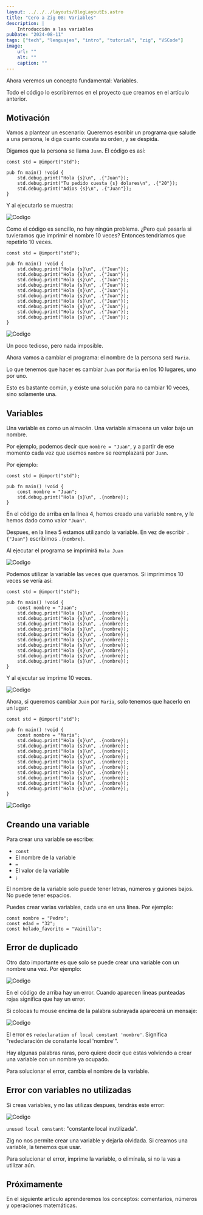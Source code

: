 ```yaml
---
layout: ../../../layouts/BlogLayoutEs.astro
title: "Cero a Zig 08: Variables"
description: |
    Introducción a las variables
pubDate: "2024-08-11"
tags: ["tech", "lenguajes", "intro", "tutorial", "zig", "VSCode"]
image: 
    url: ""
    alt: ""
    caption: ""
---
```


Ahora veremos un concepto fundamental: Variables.

Todo el código lo escribiremos en el proyecto que creamos
en el artículo anterior.


## Motivación

Vamos a plantear un escenario: Queremos escribir un programa
que salude a una persona, le diga cuanto cuesta su orden,
y se despida.

Digamos que la persona se llama `Juan`. El código es así:

```zig
const std = @import("std");

pub fn main() !void {
    std.debug.print("Hola {s}\n", .{"Juan"});
    std.debug.print("Tu pedido cuesta {s} dolares\n", .{"20"});
    std.debug.print("Adios {s}\n", .{"Juan"});
}
```

Y al ejecutarlo se muestra:

![Codigo](/img/blog/es/tutorial/1x/001.jpg)

Como el código es sencillo, no hay ningún problema.
¿Pero qué pasaría si tuvieramos que imprimir el nombre 10 veces?
Entonces tendríamos que repetirlo 10 veces.

```zig
const std = @import("std");

pub fn main() !void {
    std.debug.print("Hola {s}\n", .{"Juan"});
    std.debug.print("Hola {s}\n", .{"Juan"});
    std.debug.print("Hola {s}\n", .{"Juan"});
    std.debug.print("Hola {s}\n", .{"Juan"});
    std.debug.print("Hola {s}\n", .{"Juan"});
    std.debug.print("Hola {s}\n", .{"Juan"});
    std.debug.print("Hola {s}\n", .{"Juan"});
    std.debug.print("Hola {s}\n", .{"Juan"});
    std.debug.print("Hola {s}\n", .{"Juan"});
    std.debug.print("Hola {s}\n", .{"Juan"});
}
```

![Codigo](/img/blog/es/tutorial/1x/002.jpg)

Un poco tedioso, pero nada imposible.

Ahora vamos a cambiar el programa: el nombre de la
persona será `Maria`.

Lo que tenemos que hacer es cambiar `Juan` por
`Maria` en los 10 lugares, uno por uno.

Esto es bastante común, y existe una solución para
no cambiar 10 veces, sino solamente una.


## Variables

Una variable es como un almacén. Una variable
almacena un valor bajo un nombre.

Por ejemplo, podemos decir que `nombre = "Juan"`,
y a partir de ese momento cada vez que usemos
`nombre` se reemplazará por `Juan`.

Por ejemplo:

```zig
const std = @import("std");

pub fn main() !void {
    const nombre = "Juan";
    std.debug.print("Hola {s}\n", .{nombre});
}
```

En el código de arriba en la linea 4, hemos creado una
variable `nombre`, y le hemos dado como valor `"Juan"`.

Despues, en la linea 5 estamos utilizando la variable.
En vez de escribir `.{"Juan"}` escribimos `.{nombre}`.

Al ejecutar el programa se imprimirá `Hola Juan`

![Codigo](/img/blog/es/tutorial/1x/003.jpg)

Podemos utilizar la variable las veces que queramos.
Si imprimimos 10 veces se vería así:

```zig
const std = @import("std");

pub fn main() !void {
    const nombre = "Juan";
    std.debug.print("Hola {s}\n", .{nombre});
    std.debug.print("Hola {s}\n", .{nombre});
    std.debug.print("Hola {s}\n", .{nombre});
    std.debug.print("Hola {s}\n", .{nombre});
    std.debug.print("Hola {s}\n", .{nombre});
    std.debug.print("Hola {s}\n", .{nombre});
    std.debug.print("Hola {s}\n", .{nombre});
    std.debug.print("Hola {s}\n", .{nombre});
    std.debug.print("Hola {s}\n", .{nombre});
    std.debug.print("Hola {s}\n", .{nombre});
}
```

Y al ejecutar se imprime 10 veces.

![Codigo](/img/blog/es/tutorial/1x/004.jpg)

Ahora, si queremos cambiar `Juan` por `Maria`,
solo tenemos que hacerlo en un lugar:

```zig
const std = @import("std");

pub fn main() !void {
    const nombre = "Maria";
    std.debug.print("Hola {s}\n", .{nombre});
    std.debug.print("Hola {s}\n", .{nombre});
    std.debug.print("Hola {s}\n", .{nombre});
    std.debug.print("Hola {s}\n", .{nombre});
    std.debug.print("Hola {s}\n", .{nombre});
    std.debug.print("Hola {s}\n", .{nombre});
    std.debug.print("Hola {s}\n", .{nombre});
    std.debug.print("Hola {s}\n", .{nombre});
    std.debug.print("Hola {s}\n", .{nombre});
    std.debug.print("Hola {s}\n", .{nombre});
}
```
![Codigo](/img/blog/es/tutorial/1x/005.jpg)


## Creando una variable

Para crear una variable se escribe:

- `const`
- El nombre de la variable
- `=`
- El valor de la variable
- `;`

El nombre de la variable solo puede tener letras,
números y guiones bajos. No puede tener espacios.

Puedes crear varias variables, cada una en una
línea. Por ejemplo:

```zig
const nombre = "Pedro";
const edad = "32";
const helado_favorito = "Vainilla";
```

## Error de duplicado

Otro dato importante es que solo se puede crear
una variable con un nombre una vez. Por ejemplo:

![Codigo](/img/blog/es/tutorial/1x/006.jpg)

En el código de arriba hay un error. Cuando aparecen
lineas punteadas rojas significa que hay un error.

Si colocas tu mouse encima de la palabra subrayada
aparecerá un mensaje:

![Codigo](/img/blog/es/tutorial/1x/007.jpg)

El error es `redeclaration of local constant 'nombre'`.
Significa "redeclaración de constante local 'nombre'".

Hay algunas palabras raras, pero quiere decir que
estas volviendo a crear una variable con un nombre
ya ocupado.

Para solucionar el error, cambia el nombre de la variable.


## Error con variables no utilizadas

Si creas variables, y no las utilizas despues,
tendrás este error:

![Codigo](/img/blog/es/tutorial/1x/008.jpg)

`unused local constant`: "constante local inutilizada".

Zig no nos permite crear una variable y dejarla olvidada.
Si creamos una variable, la tenemos que usar.

Para solucionar el error, imprime la variable,
o elimínala, si no la vas a utilizar aún.


## Próximamente

En el siguiente artículo aprenderemos los conceptos:
comentarios, números y operaciones matemáticas.



